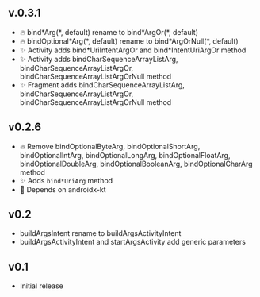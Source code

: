 ## v.0.3.1

* :fire: bind\*Arg(\*, default) rename to bind\*ArgOr(\*, default)
* :fire: bindOptional\*Arg(\*, default) rename to bind\*ArgOrNull(\*, default)
* :sparkles: Activity adds bind\*UriIntentArgOr and bind\*IntentUriArgOr method
* :sparkles: Activity adds bindCharSequenceArrayListArg, bindCharSequenceArrayListArgOr, bindCharSequenceArrayListArgOrNull method
* :sparkles: Fragment adds bindCharSequenceArrayListArg, bindCharSequenceArrayListArgOr, bindCharSequenceArrayListArgOrNull method

## v0.2.6

* :fire: Remove bindOptionalByteArg, bindOptionalShortArg, bindOptionalIntArg, bindOptionalLongArg,
    bindOptionalFloatArg, bindOptionalDoubleArg, bindOptionalBooleanArg, bindOptionalCharArg method
* :sparkles: Adds `bind*UriArg` method
* :hammer: Depends on androidx-kt

## v0.2
* buildArgsIntent rename to buildArgsActivityIntent
* buildArgsActivityIntent and startArgsActivity add generic parameters

## v0.1
* Initial release